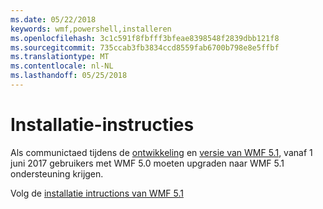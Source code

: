 ```yaml
---
ms.date: 05/22/2018
keywords: wmf,powershell,installeren
ms.openlocfilehash: 3c1c591f8fbfff3bfeae8398548f2839dbb121f8
ms.sourcegitcommit: 735ccab3fb3834ccd8559fab6700b798e8e5ffbf
ms.translationtype: MT
ms.contentlocale: nl-NL
ms.lasthandoff: 05/25/2018
---
```

# <a name="installation-instructions"></a>Installatie-instructies

Als communictaed tijdens de [ontwikkeling](https://blogs.msdn.microsoft.com/powershell/2016/04/06/windows-management-framework-5-0-updates-and-wmf-5-1/) en [versie van WMF 5.1](https://blogs.msdn.microsoft.com/powershell/2017/03/28/windows-management-framework-wmf-5-1-now-in-microsoft-update-catalog/), vanaf 1 juni 2017 gebruikers met WMF 5.0 moeten upgraden naar WMF 5.1 ondersteuning krijgen.

Volg de [installatie intructions van WMF 5.1](..\5.1\install-configure.md) 
